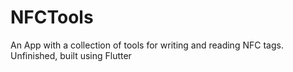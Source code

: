 # NFCTools
An App with a collection of tools for writing and reading NFC tags. Unfinished, built using Flutter
